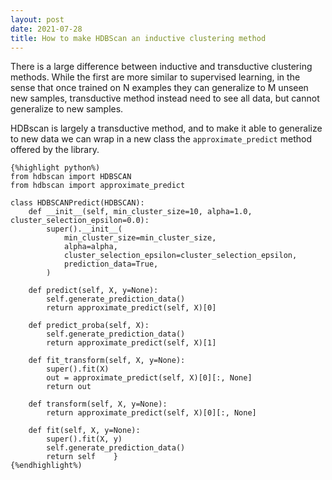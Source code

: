 ```yaml
---
layout: post
date: 2021-07-28
title: How to make HDBScan an inductive clustering method
---
```


There is a large difference between inductive and transductive clustering methods.
While the first are more similar to supervised learning, in the sense that once trained on N examples they can generalize to M unseen new samples, transductive method instead need to see all data, but cannot generalize to new samples.

HDBscan is largely a transductive method, and to make it able to generalize to new data we can wrap in a new class the `approximate_predict` method offered by the library.

    {%highlight python%)
    from hdbscan import HDBSCAN
    from hdbscan import approximate_predict
    
    class HDBSCANPredict(HDBSCAN):
        def __init__(self, min_cluster_size=10, alpha=1.0, cluster_selection_epsilon=0.0):
            super().__init__(
                min_cluster_size=min_cluster_size,
                alpha=alpha,
                cluster_selection_epsilon=cluster_selection_epsilon,
                prediction_data=True,
            )

        def predict(self, X, y=None):
            self.generate_prediction_data()
            return approximate_predict(self, X)[0]

        def predict_proba(self, X):
            self.generate_prediction_data()
            return approximate_predict(self, X)[1]

        def fit_transform(self, X, y=None):
            super().fit(X)
            out = approximate_predict(self, X)[0][:, None]
            return out

        def transform(self, X, y=None):
            return approximate_predict(self, X)[0][:, None]

        def fit(self, X, y=None):
            super().fit(X, y)
            self.generate_prediction_data()
            return self    }
    {%endhighlight%)

